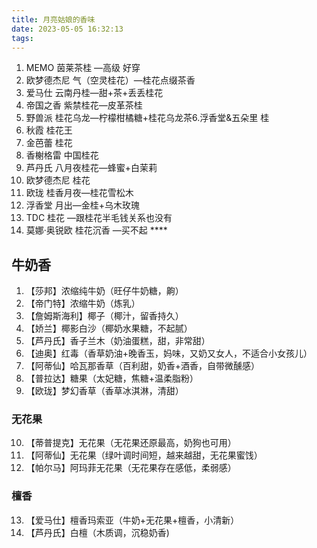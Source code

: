 ```yaml
---
title: 月亮姑娘的香味
date: 2023-05-05 16:32:13
tags:
---
```


1. MEMO 茵莱茶桂 —高级 好穿
2. 欧梦德杰尼 气（空灵桂花）—桂花点缀茶香
3. 爱马仕 云南丹桂—甜+茶+丢丢桂花
4. 帝国之香 紫禁桂花—皮革茶桂
5. 野兽派 桂花乌龙—柠檬柑橘糖+桂花乌龙茶6.浮香堂&五朵里 桂
6. 秋霞 桂花王
7. 金芭蕾 桂花
8. 香榭格雷 中国桂花
9. 芦丹氏 八月夜桂花—蜂蜜+白茉莉
10. 欧梦德杰尼 桂花 
11. 欧珑 桂香月夜—桂花雪松木
12. 浮香堂 月出—金桂+乌木玫瑰
14. TDC 桂花 —跟桂花半毛钱关系也没有
15. 莫娜·奥锐欧 桂花沉香 —买不起 ****

## 牛奶香
1. 【莎邦】浓缩纯牛奶（旺仔牛奶糖，齁）
2. 【帝门特】浓缩牛奶（炼乳）
3. 【詹姆斯海利】椰子（椰汁，留香持久）
4. 【娇兰】椰影白沙（椰奶水果糖，不起腻）
5. 【芦丹氏】香子兰木（奶油蛋糕，甜，非常甜）
6. 【迪奥】红毒（香草奶油+晚香玉，妈味，又奶又女人，不适合小女孩儿）
7. 【阿蒂仙】哈瓦那香草（百利甜，奶香+酒香，自带微醺感）
8. 【普拉达】糖果（太妃糖，焦糖+温柔脂粉）
9. 【欧珑】梦幻香草（香草冰淇淋，清甜）
### 无花果
10. 【蒂普提克】无花果（无花果还原最高，奶狗也可用）
11. 【阿蒂仙】无花果（绿叶调时间短，越来越甜，无花果蜜饯）
12. 【帕尔马】阿玛菲无花果（无花果存在感低，柔弱感）
### 檀香
13. 【爱马仕】檀香玛索亚（牛奶+无花果+檀香，小清新）
14. 【芦丹氏】白檀（木质调，沉稳奶香)
